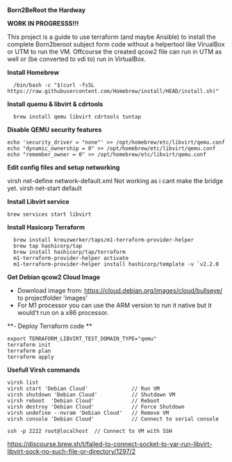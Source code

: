 **Born2BeRoot the Hardway**

**WORK IN PROGRESSS!!!**

This project is a guide to use terraform (and maybe Ansible) to install the complete Born2beroot subject form code without a helpertool like VirualBox or UTM to run the VM. Offcourse the created qcow2 file can run in UTM as well or (be converted to vdi to) run in VirtualBox.

**Install Homebrew**
```
  /bin/bash -c "$(curl -fsSL https://raw.githubusercontent.com/Homebrew/install/HEAD/install.sh)"
```
**Install quemu & libvirt & cdrtools**
```
  brew install qemu libvirt cdrtools tuntap
```

**Disable QEMU security features**
```
echo 'security_driver = "none"' >> /opt/homebrew/etc/libvirt/qemu.conf
echo "dynamic_ownership = 0" >> /opt/homebrew/etc/libvirt/qemu.conf
echo "remember_owner = 0" >> /opt/homebrew/etc/libvirt/qemu.conf
```

**Edit config files and setup networking**

virsh net-define network-default.xml Not working as i cant make the bridge yet.
virsh net-start default

**Install Libvirt service**
```
brew services start libvirt
```

**Install Hasicorp Terraform**
```
  brew install kreuzwerker/taps/m1-terraform-provider-helper
  brew tap hashicorp/tap
  brew install hashicorp/tap/terraform
  m1-terraform-provider-helper activate
  m1-terraform-provider-helper install hashicorp/template -v `v2.2.0
```

**Get Debian qcow2 Cloud Image**
- Download image from: https://cloud.debian.org/images/cloud/bullseye/ to projectfolder 'images'
- For M1 processor you can use the ARM version to run it native but it would't run on a x86 processor.

**- Deploy Terraform code **
```
export TERRAFORM_LIBVIRT_TEST_DOMAIN_TYPE="qemu" 
terraform init
terraform plan
terraform apply
```

**Usefull Virsh commands**
```
virsh list
virsh start 'Debian Cloud'              // Run VM
virsh shutdown 'Debian Cloud'           // Shutdown VM
virsh reboot  'Debian Cloud'            // Reboot
virsh destroy 'Debian Cloud'            // Force Shutdown
virsh undefine --nvram 'Debian Cloud'   // Remove VM
virsh console 'Debian Cloud'            // Connect to serial console

ssh -p 2222 root@localhost  // Connect to VM with SSH
```




https://discourse.brew.sh/t/failed-to-connect-socket-to-var-run-libvirt-libvirt-sock-no-such-file-or-directory/1297/2


<!-- - Create folder
mkdir ~/vms && cd ~/vms
- Create disk for VM
qemu-img create -f qcow2 ubuntu.qcow2 50g
- Run debiancloud.xml > virsh define debiancloud.xml
- Start VM > virsh start 'Debian Cloud' -->
